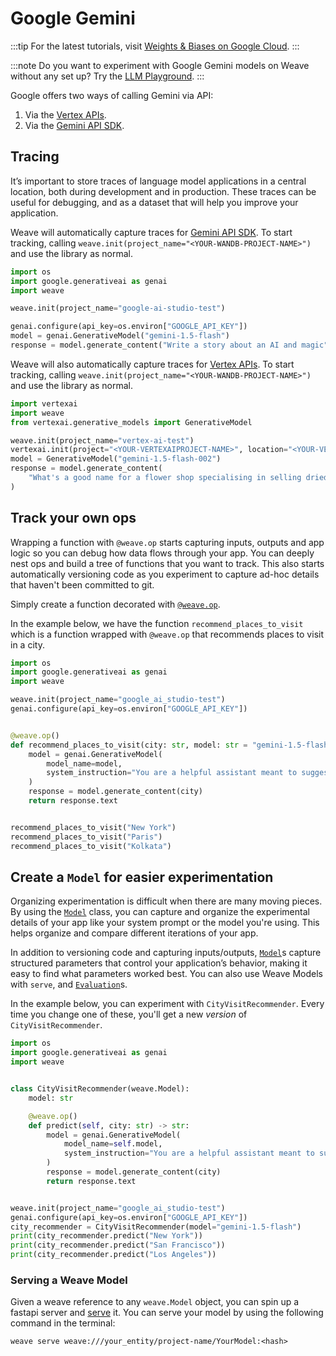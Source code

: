 # Google Gemini

:::tip
For the latest tutorials, visit [Weights & Biases on Google Cloud](https://wandb.ai/site/partners/googlecloud/).
:::

:::note
Do you want to experiment with Google Gemini models on Weave without any set up? Try the [LLM Playground](../tools/playground.md).
:::

Google offers two ways of calling Gemini via API:

1. Via the [Vertex APIs](https://cloud.google.com/vertex-ai/docs).
2. Via the [Gemini API SDK](https://ai.google.dev/gemini-api/docs/quickstart?lang=python).

## Tracing

It’s important to store traces of language model applications in a central location, both during development and in production. These traces can be useful for debugging, and as a dataset that will help you improve your application.

Weave will automatically capture traces for [Gemini API SDK](https://ai.google.dev/gemini-api/docs/quickstart?lang=python). To start tracking, calling `weave.init(project_name="<YOUR-WANDB-PROJECT-NAME>")` and use the library as normal.

```python
import os
import google.generativeai as genai
import weave

weave.init(project_name="google-ai-studio-test")

genai.configure(api_key=os.environ["GOOGLE_API_KEY"])
model = genai.GenerativeModel("gemini-1.5-flash")
response = model.generate_content("Write a story about an AI and magic")
```

Weave will also automatically capture traces for [Vertex APIs](https://cloud.google.com/vertexai/docs). To start tracking, calling `weave.init(project_name="<YOUR-WANDB-PROJECT-NAME>")` and use the library as normal.

```python
import vertexai
import weave
from vertexai.generative_models import GenerativeModel

weave.init(project_name="vertex-ai-test")
vertexai.init(project="<YOUR-VERTEXAIPROJECT-NAME>", location="<YOUR-VERTEXAI-PROJECT-LOCATION>")
model = GenerativeModel("gemini-1.5-flash-002")
response = model.generate_content(
    "What's a good name for a flower shop specialising in selling dried flower bouquets?"
)
```

## Track your own ops

Wrapping a function with `@weave.op` starts capturing inputs, outputs and app logic so you can debug how data flows through your app. You can deeply nest ops and build a tree of functions that you want to track. This also starts automatically versioning code as you experiment to capture ad-hoc details that haven't been committed to git.

Simply create a function decorated with [`@weave.op`](/guides/tracking/ops).

In the example below, we have the function `recommend_places_to_visit` which is a function wrapped with `@weave.op` that recommends places to visit in a city.

```python
import os
import google.generativeai as genai
import weave

weave.init(project_name="google_ai_studio-test")
genai.configure(api_key=os.environ["GOOGLE_API_KEY"])


@weave.op()
def recommend_places_to_visit(city: str, model: str = "gemini-1.5-flash"):
    model = genai.GenerativeModel(
        model_name=model,
        system_instruction="You are a helpful assistant meant to suggest all budget-friendly places to visit in a city",
    )
    response = model.generate_content(city)
    return response.text


recommend_places_to_visit("New York")
recommend_places_to_visit("Paris")
recommend_places_to_visit("Kolkata")
```

## Create a `Model` for easier experimentation

Organizing experimentation is difficult when there are many moving pieces. By using the [`Model`](../core-types/models) class, you can capture and organize the experimental details of your app like your system prompt or the model you're using. This helps organize and compare different iterations of your app. 

In addition to versioning code and capturing inputs/outputs, [`Model`](../core-types/models)s capture structured parameters that control your application’s behavior, making it easy to find what parameters worked best. You can also use Weave Models with `serve`, and [`Evaluation`](../core-types/evaluations.md)s.

In the example below, you can experiment with `CityVisitRecommender`. Every time you change one of these, you'll get a new _version_ of `CityVisitRecommender`.

```python
import os
import google.generativeai as genai
import weave


class CityVisitRecommender(weave.Model):
    model: str

    @weave.op()
    def predict(self, city: str) -> str:
        model = genai.GenerativeModel(
            model_name=self.model,
            system_instruction="You are a helpful assistant meant to suggest all budget-friendly places to visit in a city",
        )
        response = model.generate_content(city)
        return response.text


weave.init(project_name="google_ai_studio-test")
genai.configure(api_key=os.environ["GOOGLE_API_KEY"])
city_recommender = CityVisitRecommender(model="gemini-1.5-flash")
print(city_recommender.predict("New York"))
print(city_recommender.predict("San Francisco"))
print(city_recommender.predict("Los Angeles"))
```

### Serving a Weave Model

Given a weave reference to any `weave.Model` object, you can spin up a fastapi server and [serve](https://wandb.github.io/weave/guides/tools/serve) it. You can serve your model by using the following command in the terminal:

```shell
weave serve weave:///your_entity/project-name/YourModel:<hash>
```
